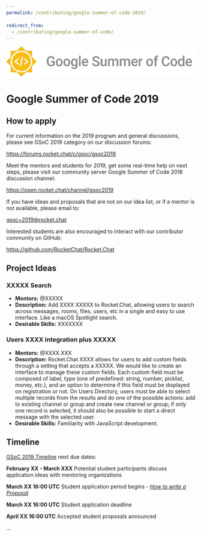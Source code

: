 ```yaml
---
permalink: /contributing/google-summer-of-code-2019/

redirect_from:
  - /contributing/google-summer-of-code/
---
```


[![Google Summer of Code 2019](https://github.com/Sing-Li/bbug/raw/master/images/gsoclogo.jpg)](https://summerofcode.withgoogle.com/)

# Google Summer of Code 2019

## How to apply

For current information on the 2019 program and general discussions, please see GSoC 2019 category on our discussion forums:

<https://forums.rocket.chat/c/gsoc/gsoc2019>

Meet the mentors and students for 2019, get some real-time help on next steps, please visit our community server Google Summer of Code 2018 discussion channel:

<https://open.rocket.chat/channel/gsoc2019>

If you have ideas and proposals that are not on our idea list, or if a mentor is not available, please email to:

   gsoc+2019@rocket.chat

Interested students are also encouraged to interact with our contributor community on GitHub:

<https://github.com/RocketChat/Rocket.Chat>

## Project Ideas

### XXXXX Search

- **Mentors:** @XXXXX
- **Description:** Add XXXX XXXXX to Rocket.Chat, allowing users to search across messages, rooms, files, users, etc in a single and easy to use interface. Like a macOS Spotlight search.
- **Desirable Skills:** XXXXXXX

### Users XXXX integration plus XXXXX

- **Mentors:** @XXXX.XXX
- **Description:** Rocket.Chat XXXX allows for users to add custom fields through a setting that accepts a XXXXX. We would like to create an interface to manage these custom fields. Each custom field must be composed of label, type (one of predefined: string, number, picklist, money, etc.), and an option to determine if this field must be displayed on registration or not. On Users Directory, users must be able to select multiple records from the results and do one of the possible actions: add to existing channel or group and create new channel or group; if only one record is selected, it should also be possible to start a direct message with the selected user.
- **Desirable Skills:** Familiarity with JavaScript development.

## Timeline

[GSoC 2019 Timeline](https://developers.google.com/open-source/gsoc/timeline) next due dates:

**February XX - March XXX**
Potential student participants discuss application ideas with mentoring organizations

**March XX 16:00 UTC**
Student application period begins - _[How to write a Proposal](https://google.github.io/gsocguides/student/writing-a-proposal.html)_

**March XX 16:00 UTC**
Student application deadline

**April XX 16:00 UTC**
Accepted student proposals announced

...
